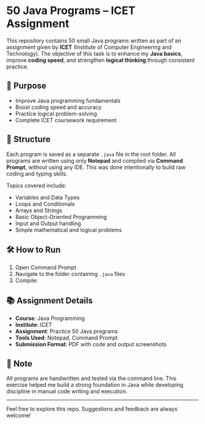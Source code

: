 # 50 Java Programs – ICET Assignment

This repository contains 50 small Java programs written as part of an assignment given by **ICET** (Institute of Computer Engineering and Technology). The objective of this task is to enhance my **Java basics**, improve **coding speed**, and strengthen **logical thinking** through consistent practice.

## 🚀 Purpose

- Improve Java programming fundamentals  
- Boost coding speed and accuracy  
- Practice logical problem-solving  
- Complete ICET coursework requirement  

## 📁 Structure

Each program is saved as a separate `.java` file in the root folder. All programs are written using only **Notepad** and compiled via **Command Prompt**, without using any IDE. This was done intentionally to build raw coding and typing skills.

Topics covered include:

- Variables and Data Types  
- Loops and Conditionals  
- Arrays and Strings  
- Basic Object-Oriented Programming  
- Input and Output handling  
- Simple mathematical and logical problems

## 🛠️ How to Run

1. Open Command Prompt  
2. Navigate to the folder containing `.java` files  
3. Compile:  


## 📚 Assignment Details

- **Course**: Java Programming  
- **Institute**: ICET  
- **Assignment**: Practice 50 Java programs  
- **Tools Used**: Notepad, Command Prompt  
- **Submission Format**: PDF with code and output screenshots

## 📌 Note

All programs are handwritten and tested via the command line. This exercise helped me build a strong foundation in Java while developing discipline in manual code writing and execution.

---

Feel free to explore this repo. Suggestions and feedback are always welcome!
